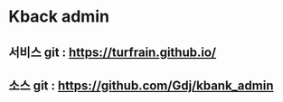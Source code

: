# Kback admin

## 서비스 git : https://turfrain.github.io/
## 소스 git : https://github.com/Gdj/kbank_admin
